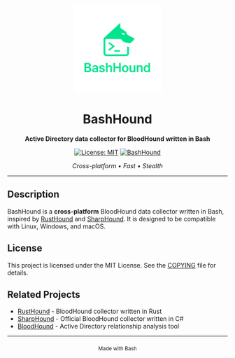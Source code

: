 <div align="center">
  <img src="./img/bashhoundlogo.png" alt="BashHound Logo" width="200"/>
  
  # BashHound

  **Active Directory data collector for BloodHound written in Bash**

  [![License: MIT](https://img.shields.io/badge/License-MIT-yellow.svg)](https://opensource.org/licenses/MIT)
  [![BashHound](https://img.shields.io/badge/Tool-BashHound-00E68E.svg)](https://github.com/0xbbuddha/BashHound)


  *Cross-platform • Fast • Stealth*

</div>

---

## Description

BashHound is a **cross-platform** BloodHound data collector written in Bash, inspired by [RustHound](https://github.com/g0h4n/RustHound-CE) and [SharpHound](https://github.com/SpecterOps/SharpHound). It is designed to be compatible with Linux, Windows, and macOS.

## License

This project is licensed under the MIT License. See the [COPYING](./COPYING) file for details.

## Related Projects

- [RustHound](https://github.com/g0h4n/RustHound-CE) - BloodHound collector written in Rust
- [SharpHound](https://github.com/SpecterOps/SharpHound) - Official BloodHound collector written in C#
- [BloodHound](https://github.com/BloodHoundAD/BloodHound) - Active Directory relationship analysis tool

---

<div align="center">
  <sub>Made with Bash</sub>
</div>
